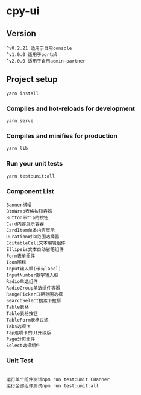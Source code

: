# cpy-ui

## Version
```
^v0.2.21 适用于自用console
^v1.0.0 适用于portal
^v2.0.0 适用于自用admin-partner
```
## Project setup
```
yarn install
```

### Compiles and hot-reloads for development
```
yarn serve
```

### Compiles and minifies for production
```
yarn lib
```

### Run your unit tests
```
yarn test:unit:all
```

### Component List

```
Banner横幅
BtnWrap表格按钮容器
Button带tip的按钮
Card内容展示容器
CardItem单条内容展示
Duration时间范围选择器
EditableCell文本编辑组件
Ellipsis文本自动省略组件
Form表单组件
Icon图标
Input输入框(带有label)
InputNumber数字输入框
Radio单选组件
RadioGroup单选组件容器
RangePicker日期范围选择
SearchSelect搜索下拉框
Table表格
Table表格按钮
TableForm表格过滤
Tabs选项卡
Tap选项卡的UI升级版
Page分页组件
Select选择组件
```
 
### Unit Test

```

运行单个组件测试npm run test:unit CBanner
运行全部组件测试npm run test:unit:all 

```
